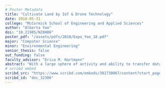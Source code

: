```yaml
---
# Poster Metadata
title: "Cultivate Land by IoT & Drone Technology"
date: 2018-05-31
college: "McCormick School of Engineering and Applied Sciences"
author: "Alberta Yoo"
doi: "10.21985/N28H86"
poster_pdf: "/assets/pdfs/2018/Expo_Yoo_18.pdf"
major: "Computer Science"
minor: "Environmental Engineering"
senior_thesis: false
out_funding: false
faculty_advisor: "Erica M. Hartmann"
abstract: "With a large sphere of activity and ability to transfer data through wireless communication system, drones have proven to be more and more useful in both research and manufacturing. Whether by allowing researchers to collect measurements or filmmakers to attain aerial shots, the use of drone has allowed collection of real time data with minimum human intervention. In the field of agriculture, steady water levels and optimal crop conditions have been hard to maintain due to extreme and fluctuating weather conditions caused by global warming. By employing technology to gather data on soil moisture level and trigger appropriate response from water supply system, this paper constructs a water management method that only releases water when needed and requires minimum human labor in the process. With system and program designed through Arduino, this paper designs and tests various aspects of the model, gathering measurements through drone sensors, accumulating data through wireless communication, and enabling remote control of reclaimed rainwater supply through Smartphone application. The method was shown to be not only environmentally friendly and economically sound, but also user-friendly, as it allowed easy access and analysis of data and wireless remote control of water pumps through keys on the Smartphone application. The implications of this research is that through use of sensors, drones, and IoT communication, data can be gathered and used to trigger automatic response from various management systems, especially those in remote or hazardous areas that favor minimal human interaction."
# scribd embed
scribd_src: "https://www.scribd.com/embeds/381730067/content?start_page=1&view_mode=scroll&access_key=key-nGcRvRb23ZxLoggkvnWU&show_recommendations=true"
scribd_id: "doc_32306"
---
```

